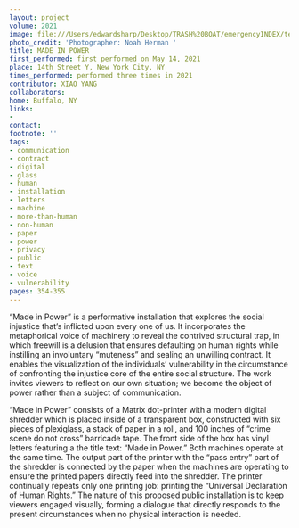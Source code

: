 ```yaml
---
layout: project
volume: 2021
image: file:///Users/edwardsharp/Desktop/TRASH%20BOAT/emergencyINDEX/ten_plus/guts/Links/1665193171847__Made_In_Power--Xiao_Yang.jpg
photo_credit: 'Photographer: Noah Herman '
title: MADE IN POWER
first_performed: first performed on May 14, 2021
place: 14th Street Y, New York City, NY
times_performed: performed three times in 2021
contributor: XIAO YANG
collaborators:
home: Buffalo, NY
links:
-
contact:
footnote: ''
tags:
- communication
- contract
- digital
- glass
- human
- installation
- letters
- machine
- more-than-human
- non-human
- paper
- power
- privacy
- public
- text
- voice
- vulnerability
pages: 354-355
---
```


“Made in Power” is a performative installation that explores the social injustice that’s inflicted upon every one of us. It incorporates the metaphorical voice of machinery to reveal the contrived structural trap, in which freewill is a delusion that ensures defaulting on human rights while instilling an involuntary “muteness” and sealing an unwilling contract. It enables the visualization of the individuals’ vulnerability in the circumstance of confronting the injustice core of the entire social structure. The work invites viewers to reflect on our own situation; we become the object of power rather than a subject of communication.

“Made in Power” consists of a Matrix dot-printer with a modern digital shredder which is placed inside of a transparent box, constructed with six pieces of plexiglass, a stack of paper in a roll, and 100 inches of “crime scene do not cross” barricade tape.  The front side of the box has vinyl letters featuring a the title text: “Made in Power.” Both machines operate at the same time. The output part of the printer with the “pass entry” part of the shredder is connected by the paper when the machines are operating to ensure the printed papers directly feed into the shredder. The printer continually repeats only one printing job: printing the “Universal Declaration of Human Rights.” The nature of this proposed public installation is to keep viewers engaged visually, forming a dialogue that directly responds to the present circumstances when no physical interaction is needed. 